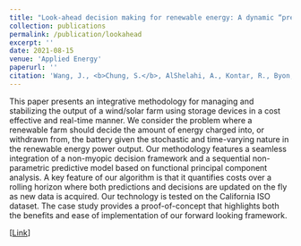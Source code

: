 ```yaml
---
title: "Look-ahead decision making for renewable energy: A dynamic “predict and store” approach"
collection: publications
permalink: /publication/lookahead
excerpt: ''
date: 2021-08-15
venue: 'Applied Energy'
paperurl: ''
citation: 'Wang, J., <b>Chung, S.</b>, AlShelahi, A., Kontar, R., Byon, E., & Saigal, R. (2021). Look-ahead decision making for renewable energy: A dynamic “predict and store” approach. <i>Applied Energy</i>, 296, 117068.'
---
```


This paper presents an integrative methodology for managing and stabilizing the output of a wind/solar farm using storage devices in a cost effective and real-time manner. We consider the problem where a renewable farm should decide the amount of energy charged into, or withdrawn from, the battery given the stochastic and time-varying nature in the renewable energy power output. Our methodology features a seamless integration of a non-myopic decision framework and a sequential non-parametric predictive model based on functional principal component analysis. A key feature of our algorithm is that it quantifies costs over a rolling horizon where both predictions and decisions are updated on the fly as new data is acquired. Our technology is tested on the California ISO dataset. The case study provides a proof-of-concept that highlights both the benefits and ease of implementation of our forward looking framework.

[[Link](https://www.sciencedirect.com/science/article/pii/S0306261921005225)]
